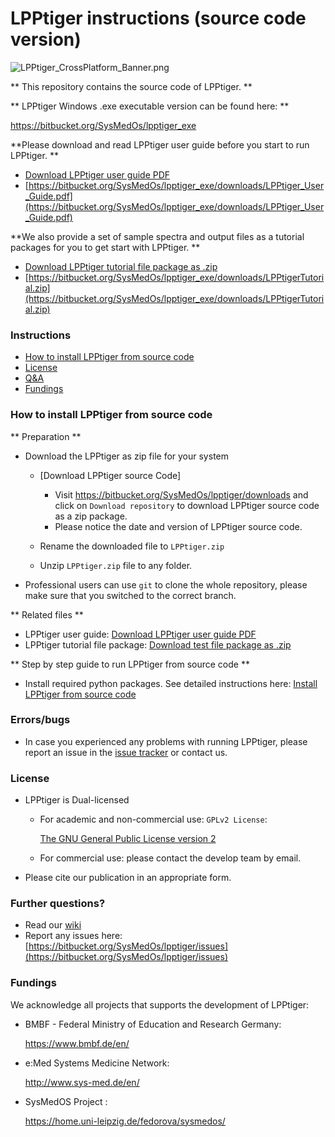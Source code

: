 # LPPtiger instructions (source code version) #

![LPPtiger_CrossPlatform_Banner.png](https://bitbucket.org/repo/b8ygkn/images/462710922-LPPtiger_CrossPlatform_Banner.png)

** This repository contains the source code of LPPtiger. **

** LPPtiger Windows .exe executable version can be found here: **

https://bitbucket.org/SysMedOs/lpptiger_exe



**Please download and read LPPtiger user guide before you start to run LPPtiger. **

+ [Download LPPtiger user guide PDF](https://bitbucket.org/SysMedOs/lpptiger_exe/downloads/LPPtiger_User_Guide.pdf)
+ [https://bitbucket.org/SysMedOs/lpptiger_exe/downloads/LPPtiger_User_Guide.pdf](https://bitbucket.org/SysMedOs/lpptiger_exe/downloads/LPPtiger_User_Guide.pdf)

**We also provide a set of sample spectra and output files as a tutorial packages for you to get start with LPPtiger. **

+ [Download LPPtiger tutorial file package as .zip](https://bitbucket.org/SysMedOs/lpptiger_exe/downloads/LPPtigerTutorial.zip)
+ [https://bitbucket.org/SysMedOs/lpptiger_exe/downloads/LPPtigerTutorial.zip](https://bitbucket.org/SysMedOs/lpptiger_exe/downloads/LPPtigerTutorial.zip)



### Instructions ###


* [How to install LPPtiger from source code](#markdown-header-how-to-install-lpptiger-from-source-code)
* [License](#markdown-header-license)
* [Q&A](#markdown-header-further-questions)
* [Fundings](#markdown-header-fundings)



### How to install LPPtiger from source code ###
** Preparation **

+ Download the LPPtiger as zip file for your system

    - [Download LPPtiger source Code]

        + Visit https://bitbucket.org/SysMedOs/lpptiger/downloads and click on `Download repository` to download LPPtiger source code as a zip package.
        + Please notice the date and version of LPPtiger source code.

    - Rename the downloaded file to `LPPtiger.zip`
    - Unzip `LPPtiger.zip` file to any folder.

+ Professional users can use `git` to clone the whole repository, please make sure that you switched to the correct branch.

** Related files **

+ LPPtiger user guide: [Download LPPtiger user guide PDF](https://bitbucket.org/SysMedOs/lpptiger_exe/downloads/LPPtiger_User_Guide.pdf)
+ LPPtiger tutorial file package: [Download test file package as .zip](https://bitbucket.org/SysMedOs/lpptiger_exe/downloads/LPPtigerTutorial.zip)

** Step  by step guide to run LPPtiger from source code **

+ Install required python packages. See detailed instructions here: [Install LPPtiger from source code](https://bitbucket.org/SysMedOs/lpptiger/wiki/Install%20LPPtiger%20from%20source%20code)



### Errors/bugs ###
    
+ In case you experienced any problems with running LPPtiger, please report an issue in the [issue tracker](https://bitbucket.org/SysMedOs/lpptiger/issues) or contact us.

### License ###

+ LPPtiger is Dual-licensed
    * For academic and non-commercial use: `GPLv2 License`: 
    
        [The GNU General Public License version 2](https://www.gnu.org/licenses/old-licenses/gpl-2.0.en.html)

    * For commercial use: please contact the develop team by email.

+ Please cite our publication in an appropriate form. 

### Further questions? ###

* Read our [wiki](https://bitbucket.org/SysMedOs/lpptiger/wiki/Home)
* Report any issues here: [https://bitbucket.org/SysMedOs/lpptiger/issues](https://bitbucket.org/SysMedOs/lpptiger/issues)


### Fundings ###
We acknowledge all projects that supports the development of LPPtiger:

+ BMBF - Federal Ministry of Education and Research Germany:

    https://www.bmbf.de/en/

+ e:Med Systems Medicine Network:

    http://www.sys-med.de/en/

+ SysMedOS Project : 

    https://home.uni-leipzig.de/fedorova/sysmedos/